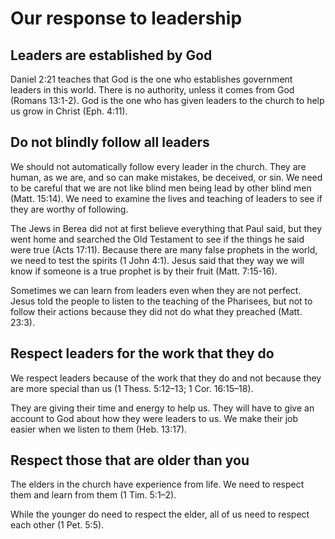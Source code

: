 # Our response to leadership

## Leaders are established by God

Daniel 2:21 teaches that God is the one who establishes government leaders in this world. There is no authority, unless it comes from God (Romans 13:1-2). God is the one who has given leaders to the church to help us grow in Christ (Eph. 4:11).

## Do not blindly follow all leaders

We should not automatically follow every leader in the church. They are human, as we are, and so can make mistakes, be deceived, or sin. We need to be careful that we are not like blind men being lead by other blind men (Matt. 15:14). We need to examine the lives and teaching of leaders to see if they are worthy of following.

The Jews in Berea did not at first believe everything that Paul said, but they went home and searched the Old Testament to see if the things he said were true (Acts 17:11). Because there are many false prophets in the world, we need to test the spirits (1 John 4:1). Jesus said that they way we will know if someone is a true prophet is by their fruit (Matt. 7:15-16).

Sometimes we can learn from leaders even when they are not perfect. Jesus told the people to listen to the teaching of the Pharisees, but not to follow their actions because they did not do what they preached (Matt. 23:3).

## Respect leaders for the work that they do

We respect leaders because of the work that they do and not because they are more special than us (1 Thess. 5:12–13; 1 Cor. 16:15–18).

They are giving their time and energy to help us. They will have to give an account to God about how they were leaders to us. We make their job easier when we listen to them (Heb. 13:17).

## Respect those that are older than you

The elders in the church have experience from life. We need to respect them and learn from them (1 Tim. 5:1–2).

While the younger do need to respect the elder, all of us need to respect each other (1 Pet. 5:5).

